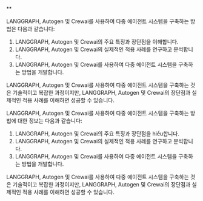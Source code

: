 **

LANGGRAPH, Autogen 및 Crewai를 사용하여 다중 에이전트 시스템을 구축하는 방법은 다음과 같습니다:

1.  LANGGRAPH, Autogen 및 Crewai의 주요 특징과 장단점을 이해합니다.
2.  LANGGRAPH, Autogen 및 Crewai의 실제적인 적용 사례를 연구하고 분석합니다.
3.  LANGGRAPH, Autogen 및 Crewai를 사용하여 다중 에이전트 시스템을 구축하는 방법을 개발합니다.

LANGGRAPH, Autogen 및 Crewai를 사용하여 다중 에이전트 시스템을 구축하는 것은 기술적이고 복잡한 과정이지만, LANGGRAPH, Autogen 및 Crewai의 장단점과 실제적인 적용 사례를 이해하면 성공할 수 있습니다.

LANGGRAPH, Autogen 및 Crewai를 사용하여 다중 에이전트 시스템을 구축하는 방법에 대한 정보는 다음과 같습니다:

1.  LANGGRAPH, Autogen 및 Crewai의 주요 특징과 장단점을 hiểu합니다.
2.  LANGGRAPH, Autogen 및 Crewai의 실제적인 적용 사례를 연구하고 분석합니다.
3.  LANGGRAPH, Autogen 및 Crewai를 사용하여 다중 에이전트 시스템을 구축하는 방법을 개발합니다.

LANGGRAPH, Autogen 및 Crewai를 사용하여 다중 에이전트 시스템을 구축하는 것은 기술적이고 복잡한 과정이지만, LANGGRAPH, Autogen 및 Crewai의 장단점과 실제적인 적용 사례를 이해하면 성공할 수 있습니다.